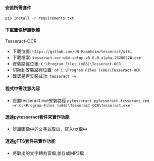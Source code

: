 #### 安裝所需套件
`pip install -r requirements.txt`

#### 下載圖像辨識軟體 
Tesseract-OCR
- 下載位置:
`https://github.com/UB-Mannheim/tesseract/wiki`
- 下載檔案:
`tesseract-ocr-w64-setup-v5.0.0-alpha.20200328.exe`
- 安裝路徑位置:
`C:\Program Files (x86)\Tesseract-OCR`
- 切換到安裝路徑位置:
`cd C:\Program Files (x86)\Tesseract-OCR`
- 確認是否安裝成功:
`tesseract -v`

#### 程式中需注意內容
- 設置tesseract.exe安裝路徑
`pytesseract.pytesseract.tesseract_cmd =r'C:\Program Files (x86)\Tesseract-OCR\tesseract.exe'`

#### 透過pytesseract套件來實作功能
- 辨識圖像中的文字並取出，寫入txt檔中

#### 透過gTTS套件來實作功能
- 將取出的文字轉為音檔,並存成MP3檔
